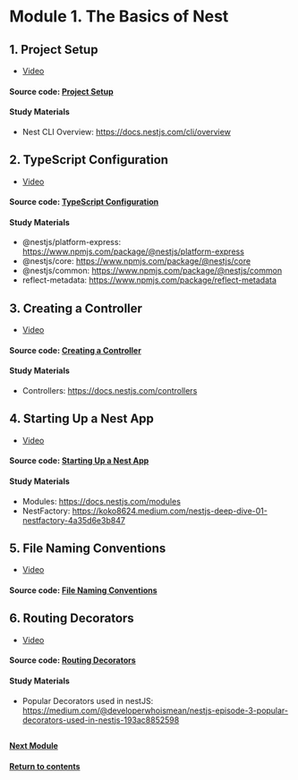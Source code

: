 # Module 1. The Basics of Nest
## 1. Project Setup
- [Video](https://youtu.be/c-b3E0vpaqY)

#### Source code: [Project Setup](https://github.com/yaskutsWeb/nestJs-course/tree/master/source/module%201/1.%20Project%20Setup)

#### Study Materials
- Nest CLI Overview: https://docs.nestjs.com/cli/overview

## 2. TypeScript Configuration
- [Video](https://youtu.be/nxT9K29lmqc)

#### Source code: [TypeScript Configuration](https://github.com/yaskutsWeb/nestJs-course/tree/master/source/module%201/2.%20TypeScript%20Configuration)

#### Study Materials
- @nestjs/platform-express: https://www.npmjs.com/package/@nestjs/platform-express
- @nestjs/core: https://www.npmjs.com/package/@nestjs/core
- @nestjs/common: https://www.npmjs.com/package/@nestjs/common
- reflect-metadata: https://www.npmjs.com/package/reflect-metadata

## 3. Creating a Controller
- [Video](https://youtu.be/8PeGLoz06KQ)
  
#### Source code: [Creating a Controller](https://github.com/yaskutsWeb/nestJs-course/tree/master/source/module%201/3.%20Creating%20a%20Controller/scratch)

#### Study Materials
- Controllers: https://docs.nestjs.com/controllers

## 4. Starting Up a Nest App
- [Video](https://youtu.be/B_iPslCnRg0)

#### Source code: [Starting Up a Nest App](https://github.com/yaskutsWeb/nestJs-course/tree/master/source/module%201/4.%20Starting%20Up%20a%20Nest%20App/scratch)

#### Study Materials
- Modules: https://docs.nestjs.com/modules
- NestFactory: https://koko8624.medium.com/nestjs-deep-dive-01-nestfactory-4a35d6e3b847

## 5. File Naming Conventions
- [Video](https://youtu.be/ywYugmAoMV8)

#### Source code: [File Naming Conventions](https://github.com/yaskutsWeb/nestJs-course/tree/master/source/module%201/5.%20File%20Naming%20Conventions/scratch)

## 6. Routing Decorators
- [Video](https://youtu.be/CIwp1_aKQj0)

#### Source code: [Routing Decorators](https://github.com/yaskutsWeb/nestJs-course/tree/master/source/module%201/6.%20Routing%20Decorators/scratch)

#### Study Materials
- Popular Decorators used in nestJS: https://medium.com/@developerwhoismean/nestjs-episode-3-popular-decorators-used-in-nestjs-193ac8852598


##
#### [Next Module](https://github.com/yaskutsWeb/nestJs-course/tree/master/source/module%202)
#### [Return to contents](https://github.com/yaskutsWeb/nestJs-course/tree/master)
##
